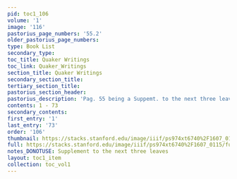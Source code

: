 ```yaml
---
pid: toc1_106
volume: '1'
image: '116'
pastorius_page_numbers: '55.2'
older_pastorius_page_numbers: 
type: Book List
secondary_type: 
toc_title: Quaker Writings
toc_link: Quaker_Writings
section_title: Quaker Writings
secondary_section_title: 
tertiary_section_title: 
pastorius_section_header: 
pastorius_description: 'Pag. 55 being a Suppemt. to the next three leaves. '
contents: 1 - 73
secondary_contents: 
first_entry: '1'
last_entry: '73'
order: '106'
thumbnail: https://stacks.stanford.edu/image/iiif/ps974xt6740%2F1607_0115/full/100,/0/default.jpg
full: https://stacks.stanford.edu/image/iiif/ps974xt6740%2F1607_0115/full/full/0/default.jpg
notes_DONOTUSE: Supplement to the next three leaves
layout: toc1_item
collection: toc_vol1
---
```

